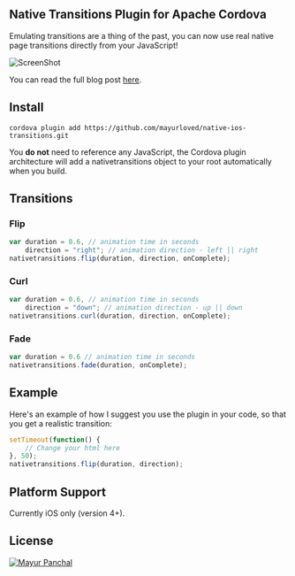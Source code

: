 ## Native Transitions Plugin for Apache Cordova

Emulating transitions are a thing of the past, you can now use real native page transitions directly from your JavaScript!

![ScreenShot](http://www.excellentwebworld.com/wp-content/uploads/2014/01/banner.jpg)

You can read the full blog post [here](http://ilee.co.uk/native-page-transitions-with-phonegap/).

## Install

```
cordova plugin add https://github.com/mayurloved/native-ios-transitions.git
```

You **do not** need to reference any JavaScript, the Cordova plugin architecture will add a nativetransitions object to your root automatically when you build.

## Transitions

### Flip

```js
var duration = 0.6, // animation time in seconds
    direction = "right"; // animation direction - left || right
nativetransitions.flip(duration, direction, onComplete);
```

### Curl

```js
var duration = 0.6, // animation time in seconds
    direction = "down"; // animation direction - up || down
nativetransitions.curl(duration, direction, onComplete);
```

### Fade

```js
var duration = 0.6 // animation time in seconds
nativetransitions.fade(duration, onComplete);
```

## Example

Here's an example of how I suggest you use the plugin in your code, so that you get a realistic transition:

```js
setTimeout(function() {
    // Change your html here
}, 50);
nativetransitions.flip(duration, direction);
```

## Platform Support

Currently iOS only (version 4+).

## License

[![Mayur Panchal](http://excellentwebworld.com/wp-content/uploads/2013/07/logo.png)](http://www.excellentwebworld.com/ "Blogging")